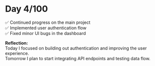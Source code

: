 # Day 4/100

✅ Continued progress on the main project  
✅ Implemented user authentication flow  
✅ Fixed minor UI bugs in the dashboard  

**Reflection:**  
Today I focused on building out authentication and improving the user experience.  
Tomorrow I plan to start integrating API endpoints and testing data flow.